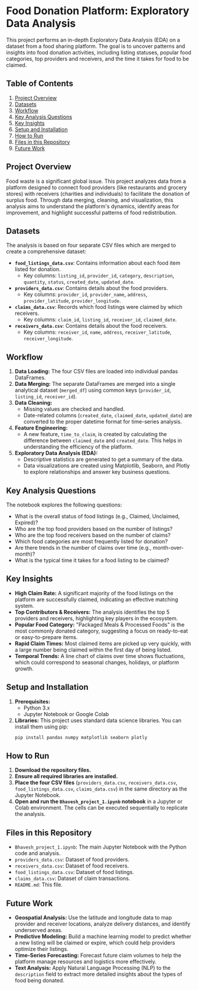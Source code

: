 # Food Donation Platform: Exploratory Data Analysis

This project performs an in-depth Exploratory Data Analysis (EDA) on a dataset from a food sharing platform. The goal is to uncover patterns and insights into food donation activities, including listing statuses, popular food categories, top providers and receivers, and the time it takes for food to be claimed.

## Table of Contents
1.  [Project Overview](#project-overview)
2.  [Datasets](#datasets)
3.  [Workflow](#workflow)
4.  [Key Analysis Questions](#key-analysis-questions)
5.  [Key Insights](#key-insights)
6.  [Setup and Installation](#setup-and-installation)
7.  [How to Run](#how-to-run)
8.  [Files in this Repository](#files-in-this-repository)
9.  [Future Work](#future-work)

## Project Overview
Food waste is a significant global issue. This project analyzes data from a platform designed to connect food providers (like restaurants and grocery stores) with receivers (charities and individuals) to facilitate the donation of surplus food. Through data merging, cleaning, and visualization, this analysis aims to understand the platform's dynamics, identify areas for improvement, and highlight successful patterns of food redistribution.

## Datasets
The analysis is based on four separate CSV files which are merged to create a comprehensive dataset:

* **`food_listings_data.csv`**: Contains information about each food item listed for donation.
    * Key columns: `listing_id`, `provider_id`, `category`, `description`, `quantity`, `status`, `created_date`, `updated_date`.
* **`providers_data.csv`**: Contains details about the food providers.
    * Key columns: `provider_id`, `provider_name`, `address`, `provider_latitude`, `provider_longitude`.
* **`claims_data.csv`**: Records which food listings were claimed by which receivers.
    * Key columns: `claim_id`, `listing_id`, `receiver_id`, `claimed_date`.
* **`receivers_data.csv`**: Contains details about the food receivers.
    * Key columns: `receiver_id`, `name`, `address`, `receiver_latitude`, `receiver_longitude`.

## Workflow
1.  **Data Loading:** The four CSV files are loaded into individual pandas DataFrames.
2.  **Data Merging:** The separate DataFrames are merged into a single analytical dataset (`merged_df`) using common keys (`provider_id`, `listing_id`, `receiver_id`).
3.  **Data Cleaning:**
    * Missing values are checked and handled.
    * Date-related columns (`created_date`, `claimed_date`, `updated_date`) are converted to the proper datetime format for time-series analysis.
4.  **Feature Engineering:**
    * A new feature, `time_to_claim`, is created by calculating the difference between `claimed_date` and `created_date`. This helps in understanding the efficiency of the platform.
5.  **Exploratory Data Analysis (EDA):**
    * Descriptive statistics are generated to get a summary of the data.
    * Data visualizations are created using Matplotlib, Seaborn, and Plotly to explore relationships and answer key business questions.

## Key Analysis Questions
The notebook explores the following questions:

* What is the overall status of food listings (e.g., Claimed, Unclaimed, Expired)?
* Who are the top food providers based on the number of listings?
* Who are the top food receivers based on the number of claims?
* Which food categories are most frequently listed for donation?
* Are there trends in the number of claims over time (e.g., month-over-month)?
* What is the typical time it takes for a food listing to be claimed?

## Key Insights
* **High Claim Rate:** A significant majority of the food listings on the platform are successfully claimed, indicating an effective matching system.
* **Top Contributors & Receivers:** The analysis identifies the top 5 providers and receivers, highlighting key players in the ecosystem.
* **Popular Food Category:** "Packaged Meals & Processed Foods" is the most commonly donated category, suggesting a focus on ready-to-eat or easy-to-prepare items.
* **Rapid Claim Times:** Most claimed items are picked up very quickly, with a large number being claimed within the first day of being listed.
* **Temporal Trends:** A line chart of claims over time shows fluctuations, which could correspond to seasonal changes, holidays, or platform growth.

## Setup and Installation
1.  **Prerequisites:**
    * Python 3.x
    * Jupyter Notebook or Google Colab
2.  **Libraries:**
    This project uses standard data science libraries. You can install them using pip:
    ```bash
    pip install pandas numpy matplotlib seaborn plotly
    ```

## How to Run
1.  **Download the repository files.**
2.  **Ensure all required libraries are installed.**
3.  **Place the four CSV files** (`providers_data.csv`, `receivers_data.csv`, `food_listings_data.csv`, `claims_data.csv`) in the same directory as the Jupyter Notebook.
4.  **Open and run the `Bhavesh_project_1.ipynb` notebook** in a Jupyter or Colab environment. The cells can be executed sequentially to replicate the analysis.

## Files in this Repository
* `Bhavesh_project_1.ipynb`: The main Jupyter Notebook with the Python code and analysis.
* `providers_data.csv`: Dataset of food providers.
* `receivers_data.csv`: Dataset of food receivers.
* `food_listings_data.csv`: Dataset of food listings.
* `claims_data.csv`: Dataset of claim transactions.
* `README.md`: This file.

## Future Work
* **Geospatial Analysis:** Use the latitude and longitude data to map provider and receiver locations, analyze delivery distances, and identify underserved areas.
* **Predictive Modeling:** Build a machine learning model to predict whether a new listing will be claimed or expire, which could help providers optimize their listings.
* **Time-Series Forecasting:** Forecast future claim volumes to help the platform manage resources and logistics more effectively.
* **Text Analysis:** Apply Natural Language Processing (NLP) to the `description` field to extract more detailed insights about the types of food being donated.
